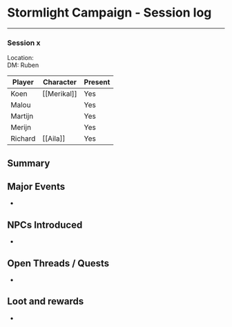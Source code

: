 # Stormlight Campaign - Session log
___

### Session x
Location: <br>
DM: Ruben

| Player  | Character   | Present |
| ------- | ----------- | ------- |
| Koen    | [[Merikal]] | Yes     |
| Malou   |             | Yes     |
| Martijn |             | Yes     |
| Merijn  |             | Yes     |
| Richard | [[Aila]]    | Yes     |

## Summary  


## Major Events  
- 


## NPCs Introduced  
-  

## Open Threads / Quests  
- 

## Loot and rewards
- 